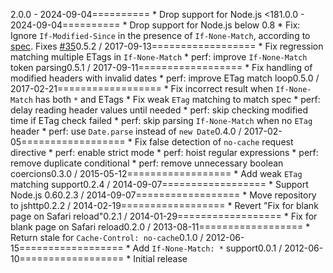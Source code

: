 2.0.0 - 2024-09-04========== * Drop support for Node.js <181.0.0 - 2024-09-04==========  * Drop support for Node.js below 0.8  * Fix: Ignore `If-Modified-Since` in the presence of `If-None-Match`, according to [spec](https://www.rfc-editor.org/rfc/rfc9110.html#section-13.1.3-5). Fixes [#35](https://github.com/jshttp/fresh/issues/35)0.5.2 / 2017-09-13==================  * Fix regression matching multiple ETags in `If-None-Match`  * perf: improve `If-None-Match` token parsing0.5.1 / 2017-09-11==================  * Fix handling of modified headers with invalid dates  * perf: improve ETag match loop0.5.0 / 2017-02-21==================  * Fix incorrect result when `If-None-Match` has both `*` and ETags  * Fix weak `ETag` matching to match spec  * perf: delay reading header values until needed  * perf: skip checking modified time if ETag check failed  * perf: skip parsing `If-None-Match` when no `ETag` header  * perf: use `Date.parse` instead of `new Date`0.4.0 / 2017-02-05==================  * Fix false detection of `no-cache` request directive  * perf: enable strict mode  * perf: hoist regular expressions  * perf: remove duplicate conditional  * perf: remove unnecessary boolean coercions0.3.0 / 2015-05-12==================  * Add weak `ETag` matching support0.2.4 / 2014-09-07==================  * Support Node.js 0.60.2.3 / 2014-09-07==================  * Move repository to jshttp0.2.2 / 2014-02-19==================  * Revert "Fix for blank page on Safari reload"0.2.1 / 2014-01-29==================  * Fix for blank page on Safari reload0.2.0 / 2013-08-11==================  * Return stale for `Cache-Control: no-cache`0.1.0 / 2012-06-15==================  * Add `If-None-Match: *` support0.0.1 / 2012-06-10==================  * Initial release
